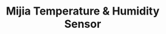 ---
model: WSDCGQ01LM
vendor: Xiaomi
title: Mijia Temperature & Humidity Sensor
category: sensor
supports: temperature, humidity, batterylow
image: /assets/images/devices/WSDCGQ01LM.jpg
zigbeemodel: ['lumi.sens', 'lumi.sensor_ht']
compatible: [z2m,zigate,deconz,iob,zha]
mlink: https://item.mi.com/product/5009.html
link: https://www.banggood.com/Original-Xiaomi-Mijia-Smart-Home-Temperature-and-Humidity-Sensor-Thermometer-Sensor-p-1046061.html
link2: https://www.aliexpress.com/item/32825625925.html
link3: https://www.alibaba.com/product-detail/Hotsales-smart-home-zigbee-temperature-humidity_60849898447.html
---